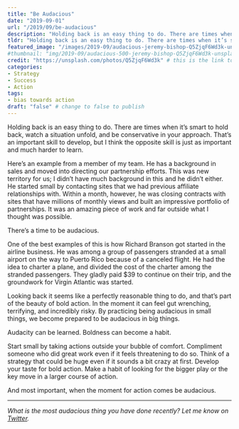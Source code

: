 ```yaml
---
title: "Be Audacious"
date: "2019-09-01"
url: "/2019/09/be-audacious"
description: "Holding back is an easy thing to do. There are times when it’s smart to hold back, watch a situation unfold, and be conservative in your approach. That’s an important skill to develop, but I think the opposite skill is just as important and much harder to learn."
tldr: "Holding back is an easy thing to do. There are times when it’s smart to hold back, watch a situation unfold, and be conservative in your approach. That’s an important skill to develop, but I think the opposite skill is just as important and much harder to learn."
featured_image: "/images/2019-09/audacious-jeremy-bishop-Q5ZjqF6Wd3k-unsplash.jpg" # default width is 1280, path starts with "img/whatever.ext"
#thumbnail: "img/2019-09/audacious-500-jeremy-bishop-Q5ZjqF6Wd3k-unsplash.jpeg" # default size should be 500x500, path starts with "img/whatever.ext"
credit: "https://unsplash.com/photos/Q5ZjqF6Wd3k" # this is the link to the page the image came from 
categories:
- Strategy
- Success
- Action
tags: 
- bias towards action
draft: "false" # change to false to publish
---
```


Holding back is an easy thing to do. There are times when it’s smart to hold back, watch a situation unfold, and be conservative in your approach. That’s an important skill to develop, but I think the opposite skill is just as important and much harder to learn.

Here’s an example from a member of my team. He has a background in sales and moved into directing our partnership efforts. This was new territory for us; I didn’t have much background in this and he didn’t either. He started small by contacting sites that we had previous affiliate relationships with. Within a month, however, he was closing contracts with sites that have millions of monthly views and built an impressive portfolio of partnerships. It was an amazing piece of work and far outside what I thought was possible.

There’s a time to be audacious.

One of the best examples of this is how Richard Branson got started in the airline business. He was among a group of passengers stranded at a small airport on the way to Puerto Rico because of a canceled flight. He had the idea to charter a plane, and divided the cost of the charter among the stranded passengers. They gladly paid $39 to continue on their trip, and the groundwork for Virgin Atlantic was started.

Looking back it seems like a perfectly reasonable thing to do, and that’s part of the beauty of bold action. In the moment it can feel gut wrenching, terrifying, and incredibly risky. By practicing being audacious in small things, we become prepared to be audacious in big things.

Audacity can be learned. Boldness can become a habit.

Start small by taking actions outside your bubble of comfort. Compliment someone who did great work even if it feels threatening to do so. Think of a strategy that could be huge even if it sounds a bit crazy at first. Develop your taste for bold action. Make a habit of looking for the bigger play or the key move in a larger course of action.

And most important, when the moment for action comes be audacious.

---

*What is the most audacious thing you have done recently? Let me know on [Twitter](https://twitter.com/adamtervort/).*